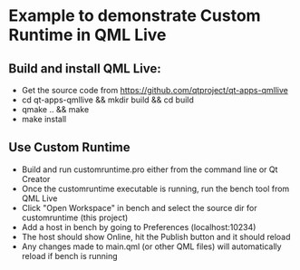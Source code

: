 # Example to demonstrate Custom Runtime in QML Live

## Build and install QML Live:
* Get the source code from https://github.com/qtproject/qt-apps-qmllive
* cd qt-apps-qmllive && mkdir build && cd build
* qmake .. && make
* make install

## Use Custom Runtime
* Build and run customruntime.pro either from the command line or Qt Creator
* Once the customruntime executable is running, run the bench tool from QML Live
* Click "Open Workspace" in bench and select the source dir for customruntime (this project)
* Add a host in bench by going to Preferences (localhost:10234)
* The host should show Online, hit the Publish button and it should reload
* Any changes made to main.qml (or other QML files) will automatically reload if bench is running

